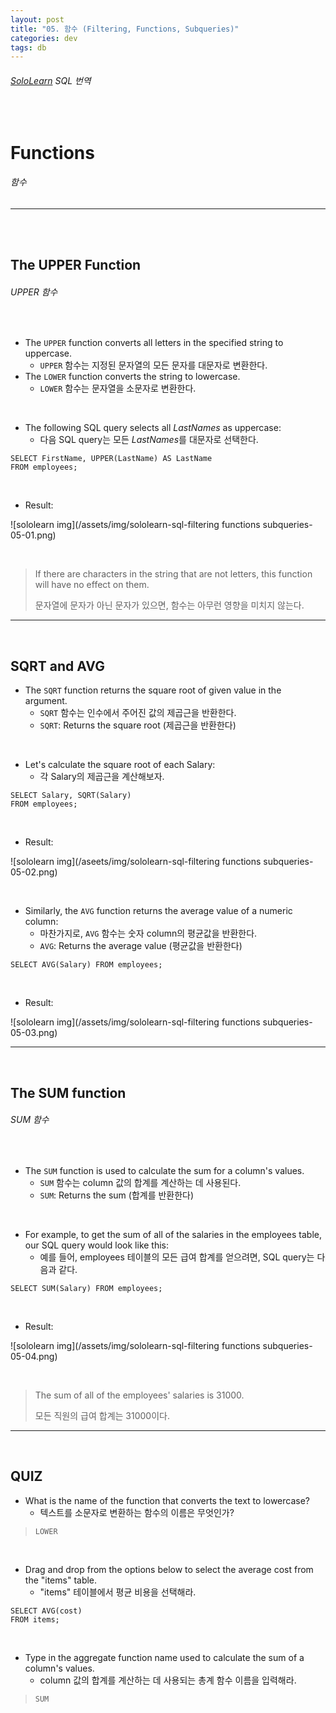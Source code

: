 ```yaml
---
layout: post
title: "05. 함수 (Filtering, Functions, Subqueries)"
categories: dev
tags: db
---
```


###### [SoloLearn](https://www.sololearn.com) SQL 번역

<br>

# Functions

###### 함수

------

<br>

<br>

## The UPPER Function

###### UPPER 함수

<br>

- The `UPPER` function converts all letters in the specified string to uppercase.
  - `UPPER` 함수는 지정된 문자열의 모든 문자를 대문자로 변환한다.
- The `LOWER` function converts the string to lowercase.
  - `LOWER` 함수는 문자열을 소문자로 변환한다.

<br>

- The following SQL query selects all *LastNames* as uppercase:
  - 다음 SQL query는 모든 *LastNames*를 대문자로 선택한다.

```mysql
SELECT FirstName, UPPER(LastName) AS LastName
FROM employees;
```

<br>

- Result:

![sololearn img](/assets/img/sololearn-sql-filtering functions subqueries-05-01.png)

<br>

> If there are characters in the string that are not letters, this function will have no effect on them.
>
> 문자열에 문자가 아닌 문자가 있으면, 함수는 아무런 영향을 미치지 않는다.

------

<br>

## SQRT and AVG

- The `SQRT` function returns the square root of given value in the argument.
  - `SQRT` 함수는 인수에서 주어진 값의 제곱근을 반환한다.
  - `SQRT`: Returns the square root (제곱근을 반환한다)

<br>

- Let's calculate the square root of each Salary:
  - 각 Salary의 제곱근을 계산해보자.

```mysql
SELECT Salary, SQRT(Salary)
FROM employees;
```

<br>

- Result:

![sololearn img](/aseets/img/sololearn-sql-filtering functions subqueries-05-02.png)

<br>

- Similarly, the `AVG` function returns the average value of a numeric column:
  - 마찬가지로, `AVG` 함수는 숫자 column의 평균값을 반환한다.
  - `AVG`: Returns the average value (평균값을 반환한다)

```mysql
SELECT AVG(Salary) FROM employees;
```

<br>

- Result:

![sololearn img](/assets/img/sololearn-sql-filtering functions subqueries-05-03.png)

------

<br>

## The SUM function

###### SUM 함수

<br>

- The `SUM` function is used to calculate the sum for a column's values.
  - `SUM` 함수는 column 값의 합계를 계산하는 데 사용된다.
  - `SUM`: Returns the sum (합계를 반환한다)

<br>

- For example, to get the sum of all of the salaries in the employees table, our SQL query would look like this:
  - 예를 들어, employees 테이블의 모든 급여 합계를 얻으려면, SQL query는 다음과 같다.

```mysql
SELECT SUM(Salary) FROM employees;
```

<br>

- Result:

![sololearn img](/assets/img/sololearn-sql-filtering functions subqueries-05-04.png)

<br>

> The sum of all of the employees' salaries is 31000.
>
> 모든 직원의 급여 합계는 31000이다.

------

<br>

## QUIZ

- What is the name of the function that converts the text to lowercase?
  - 텍스트를 소문자로 변환하는 함수의 이름은 무엇인가?

> `LOWER`

<br>

- Drag and drop from the options below to select the average cost from the "items" table.
  - "items" 테이블에서 평균 비용을 선택해라.

```mysql
SELECT AVG(cost)
FROM items;
```

<br>

- Type in the aggregate function name used to calculate the sum of a column's values.
  - column 값의 합계를 계산하는 데 사용되는 총계 함수 이름을 입력해라.

> `SUM`

<br>
